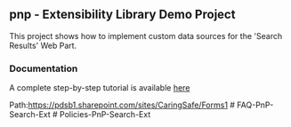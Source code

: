 ## pnp - Extensibility Library Demo Project

This project shows how to implement custom data sources for the 'Search Results' Web Part.

### Documentation

A complete step-by-step tutorial is available [here](https://microsoft-search.github.io/pnp-modern-search/extensibility/)


Path:https://pdsb1.sharepoint.com/sites/CaringSafe/Forms1
#   F A Q - P n P - S e a r c h - E x t  
 #   P o l i c i e s - P n P - S e a r c h - E x t  
 